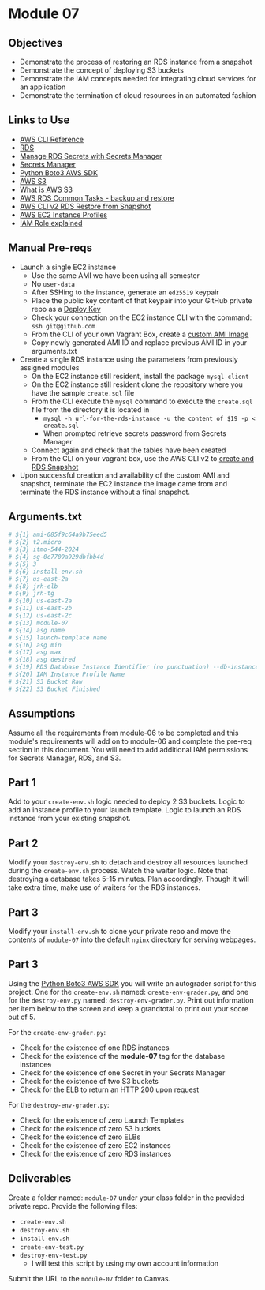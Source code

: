 # Module 07

## Objectives

* Demonstrate the process of restoring an RDS instance from a snapshot
* Demonstrate the concept of deploying S3 buckets
* Demonstrate the IAM concepts needed for integrating cloud services for an application
* Demonstrate the termination of cloud resources in an automated fashion

## Links to Use

* [AWS CLI Reference](https://awscli.amazonaws.com/v2/documentation/api/latest/reference/index.html "webpage aws cli sdk")
* [RDS](https://awscli.amazonaws.com/v2/documentation/api/latest/reference/rds/index.html "RDS cli page")
* [Manage RDS Secrets with Secrets Manager](https://docs.aws.amazon.com/AmazonRDS/latest/UserGuide/rds-secrets-manager.html#rds-secrets-manager-limitations "Manage RDS secrets with Secrets Manager")
* [Secrets Manager](https://awscli.amazonaws.com/v2/documentation/api/latest/reference/secretsmanager/index.html "Secrets Manager cli page")
* [Python Boto3 AWS SDK](https://boto3.amazonaws.com/v1/documentation/api/latest/index.html "Python Boto3 AWS SDK")
* [AWS S3](https://aws.amazon.com/pm/serv-s3/?trk=fc204d25-9fcb-4256-8efb-9ff782ed1674&sc_channel=ps&s_kwcid=AL!4422!10!71468483144972!71469005976933&ef_id=8f4a25d3b1c210860c0542e0e288fd56:G:s&msclkid=8f4a25d3b1c210860c0542e0e288fd56 "Web page for AWS S3")
* [What is AWS S3](https://docs.aws.amazon.com/AmazonS3/latest/userguide/Welcome.html "webpage, what is AWS S3?")
* [AWS RDS Common Tasks - backup and restore](https://docs.aws.amazon.com/AmazonRDS/latest/UserGuide/CHAP_CommonTasks.BackupRestore.html "Webpage - AWS Common Tasks - backup and restore")
* [AWS CLI v2 RDS Restore from Snapshot](https://awscli.amazonaws.com/v2/documentation/api/latest/reference/rds/restore-db-instance-from-db-snapshot.html "Webpage AWS RDS CLIv2 Restore from snapshot")
* [AWS EC2 Instance Profiles](https://docs.aws.amazon.com/IAM/latest/UserGuide/id_roles_use_switch-role-ec2_instance-profiles.html "webpage AWS EC2 Instance Profile")
* [IAM Role explained](https://devopscube.com/aws-iam-role-instance-profile/ "webpage IAM role explained")

## Manual Pre-reqs

* Launch a single EC2 instance
  * Use the same AMI we have been using all semester
  * No `user-data`
  * After SSHing to the instance, generate an `ed25519` keypair
  * Place the public key content of that keypair into your GitHub private repo as a [Deploy Key](https://docs.github.com/en/authentication/connecting-to-github-with-ssh/managing-deploy-keys "webpage deploy key")
  * Check your connection on the EC2 instance CLI with the command: `ssh git@github.com`
  * From the CLI of your own Vagrant Box, create a [custom AMI Image](https://awscli.amazonaws.com/v2/documentation/api/latest/reference/ec2/create-image.html "webpage create custom AMI")
  * Copy newly generated AMI ID and replace previous AMI ID in your arguments.txt
* Create a single RDS instance using the parameters from previously assigned modules
  * On the EC2 instance still resident, install the package `mysql-client`
  * On the EC2 instance still resident clone the repository where you have the sample `create.sql` file
  * From the CLI execute the `mysql` command to execute the `create.sql` file from the directory it is located in
    * `mysql -h url-for-the-rds-instance -u the content of $19 -p < create.sql`
    * When prompted retrieve secrets password from Secrets Manager
  * Connect again and check that the tables have been created
  * From the CLI on your vagrant box, use the AWS CLI v2 to [create and RDS Snapshot](https://awscli.amazonaws.com/v2/documentation/api/2.0.34/reference/rds/create-db-snapshot.html "webpage to create an RDS snapshot")
* Upon successful creation and availability of the custom AMI and snapshot, terminate the EC2 instance the image came from and terminate the RDS instance without a final snapshot.

## Arguments.txt

```bash
# ${1} ami-085f9c64a9b75eed5
# ${2} t2.micro
# ${3} itmo-544-2024
# ${4} sg-0c7709a929dbfbb4d
# ${5} 3
# ${6} install-env.sh
# ${7} us-east-2a
# ${8} jrh-elb
# ${9} jrh-tg
# ${10} us-east-2a
# ${11} us-east-2b
# ${12} us-east-2c
# ${13} module-07
# ${14} asg name
# ${15} launch-template name
# ${16} asg min
# ${17} asg max
# ${18} asg desired
# ${19} RDS Database Instance Identifier (no punctuation) --db-instance-identifier
# ${20} IAM Instance Profile Name
# ${21} S3 Bucket Raw
# ${22} S3 Bucket Finished
```

## Assumptions

Assume all the requirements from module-06 to be completed and this module's requirements will add on to module-06 and complete the pre-req section in this document. You will need to add additional IAM permissions for Secrets Manager, RDS, and S3.

## Part 1

Add to your `create-env.sh` logic needed to deploy 2 S3 buckets. Logic to add an instance profile to your launch template. Logic to launch an RDS instance from your existing snapshot.

## Part 2

Modify your `destroy-env.sh` to detach and destroy all resources launched during the `create-env.sh` process. Watch the waiter logic. Note that destroying a database takes 5-15 minutes. Plan accordingly. Though it will take extra time, make use of waiters for the RDS instances.

## Part 3

Modify your `install-env.sh` to clone your private repo and move the contents of `module-07` into the default `nginx` directory for serving webpages.

## Part 3

Using the [Python Boto3 AWS SDK](https://boto3.amazonaws.com/v1/documentation/api/latest/index.html "Python Boto3 AWS SDK") you will write an autograder script for this project. One for the `create-env.sh` named: `create-env-grader.py`, and one for the `destroy-env.py` named: `destroy-env-grader.py`. Print out information per item below to the screen and keep a grandtotal to print out your score out of 5.

For the `create-env-grader.py`:

* Check for the existence of one RDS instances
* Check for the existence of the **module-07** tag for the database instance~~s~~
* Check for the existence of one Secret in your Secrets Manager
* Check for the existence of two S3 buckets
* Check for the ELB to return an HTTP 200 upon request

For the `destroy-env-grader.py`:

* Check for the existence of zero Launch Templates
* Check for the existence of zero S3 buckets
* Check for the existence of zero ELBs
* Check for the existence of zero EC2 instances
* Check for the existence of zero RDS instances

## Deliverables

Create a folder named: `module-07` under your class folder in the provided private repo. Provide the following files:

* `create-env.sh`
* `destroy-env.sh`
* `install-env.sh`
* `create-env-test.py`
* `destroy-env-test.py`
  * I will test this script by using my own account information

Submit the URL to the `module-07` folder to Canvas.
